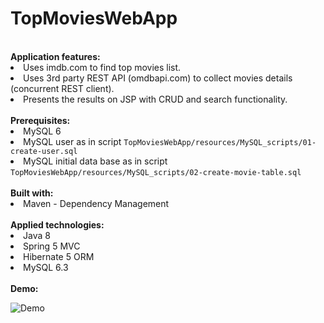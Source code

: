 # TopMoviesWebApp
<br>
  <b>Application features:</b>
  <li>Uses imdb.com to find top movies list.</li>
  <li>Uses 3rd party REST API (omdbapi.com) to collect movies details (concurrent REST client).</li>
  <li>Presents the results on JSP with CRUD and search functionality.</li>
  
  <br>
  <b> Prerequisites: </b>
  <li>MySQL 6</li>
  <li>MySQL user as in script <code>TopMoviesWebApp/resources/MySQL_scripts/01-create-user.sql</code></li>
  <li>MySQL initial data base as in script <code>TopMoviesWebApp/resources/MySQL_scripts/02-create-movie-table.sql</code></li>
  
  <br>
  <b> Built with: </b>
  <li>Maven - Dependency Management</li>
    
  <br>
  <b> Applied technologies: </b>
  <li>Java 8</li>
  <li>Spring 5 MVC</li>
  <li>Hibernate 5 ORM</li>
  <li>MySQL 6.3</li>
  
  <br>
  <b> Demo: </b>  <br>
  
 ![Demo](https://github.com/FStefanski/TopMoviesWebApp/blob/master/resources/GitHub_gif/MovieApp.gif)

  

